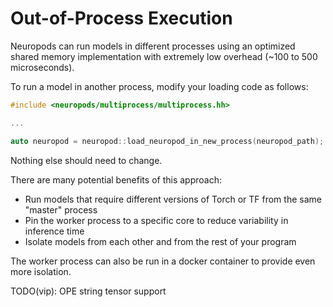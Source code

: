 # Out-of-Process Execution

Neuropods can run models in different processes using an optimized shared memory implementation with extremely low overhead (~100 to 500 microseconds).


To run a model in another process, modify your loading code as follows:

```cpp
#include <neuropods/multiprocess/multiprocess.hh>

...

auto neuropod = neuropod::load_neuropod_in_new_process(neuropod_path);
```

Nothing else should need to change.

There are many potential benefits of this approach:

- Run models that require different versions of Torch or TF from the same "master" process
- Pin the worker process to a specific core to reduce variability in inference time
- Isolate models from each other and from the rest of your program


The worker process can also be run in a docker container to provide even more isolation.


TODO(vip): OPE string tensor support
